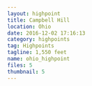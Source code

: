 ```yaml
---
layout: highpoint
title: Campbell Hill
location: Ohio
date: 2016-12-02 17:16:13
category: highpoints
tag: Highpoints
tagline: 1,550 feet
name: ohio_highpoint
files: 5
thumbnail: 5
---
```

